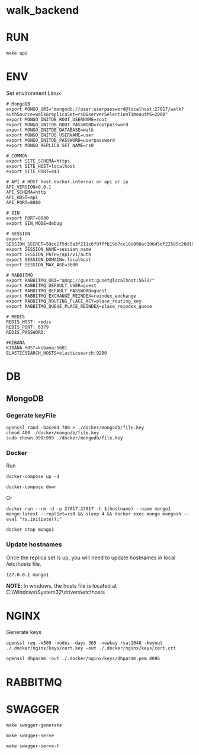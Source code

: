 # walk_backend

# RUN
```
make api
```

# ENV
Set environment
Linux
```
# MongoDB
export MONGO_URI="mongodb://user:userpassword@localhost:27017/walk?authSource=walk&replicaSet=rs0&serverSelectionTimeoutMS=2000"
export MONGO_INITDB_ROOT_USERNAME=root
export MONGO_INITDB_ROOT_PASSWORD=rootpassword
export MONGO_INITDB_DATABASE=walk
export MONGO_INITDB_USERNAME=user
export MONGO_INITDB_PASSWORD=userpassword
export MONGO_REPLICA_SET_NAME=rs0

# COMMON
export SITE_SCHEMA=https
export SITE_HOST=localhost
export SITE_PORT=443

# API # HOST host.docker.internal or api or ip
API_VERSION=0.0.1
API_SCHEMA=http
API_HOST=api
API_PORT=8080

# GIN
export PORT=8080
export GIN_MODE=debug

# SESSION
export SESSION_SECRET=59ce2f5dc5a3f211c6f9fffb19d7cc18c098ac19645df22585c20d19477f14ae
export SESSION_NAME=session_name
export SESSION_PATH=/api/v1/auth
export SESSION_DOMAIN=.localhost
export SESSION_MAX_AGE=3600

# RABBITMQ
export RABBITMQ_URI="amqp://guest:guset@localhost:5672/"
export RABBITMQ_DEFAULT_USER=guest
export RABBITMQ_DEFAULT_PASSWORD=guest
export RABBITMQ_EXCHANGE_REINDEX=reindex_exchange
export RABBITMQ_ROUTING_PLACE_KEY=place_routing_key
export RABBITMQ_QUEUE_PLACE_REINDEX=place_reindex_queue

# REDIS
REDIS_HOST: redis
REDIS_PORT: 6379
REDIS_PASSWORD:

#KIBANA
KIBANA_HOST=kibana:5601
ELASTICSEARCH_HOSTS=elasticsearch:9200
```
# DB

## MongoDB
### Gegerate keyFile
```
openssl rand -base64 700 > ./docker/mongodb/file.key
chmod 400 ./docker/mongodb/file.key
sudo chown 999:999 ./docker/mongodb/file.key
```

### Docker
Run 
```
docker-compose up -d
```
```
docker-compose down
```
Or
```
docker run --rm -d -p 27017:27017 -h $(hostname) --name mongo1 mongo:latest --replSet=rs0 && sleep 4 && docker exec mongo mongosh --eval "rs.initiate();"
```
```
docker stop mongo1
```

### Update hostnames
Once the replica set is up, you will need to update hostnames in local /etc/hosts file.
```
127.0.0.1 mongo1
```
**NOTE**: In windows, the hosts file is located at C:\Windows\System32\drivers\etc\hosts

# NGINX
Generate keys
```
openssl req -x509 -nodes -days 365 -newkey rsa:2048 -keyout ./.docker/nginx/keys/cert.key -out ./.docker/nginx/keys/cert.crt
```
```
openssl dhparam -out ./.docker/nginx/keys/dhparam.pem 4096
```

# RABBITMQ

# SWAGGER

```
make swagger-generate
```
```
make swagger-serve
```
```
make swagger-serve-f
```